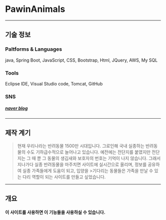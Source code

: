 # PawinAnimals
-----------
## 기술 정보

### Paltforms & Languages
java, Spring Boot, JavaScript, CSS, Bootstrap, Html, JQuery, AWS, My SQL
### Tools
Eclipse IDE, Visual Studio code, Tomcat, GitHub
### SNS
##### [naver blog](https://blog.naver.com/hello_world0_07)
-----------
## 제작 계기
> 현재 우리나라는 반려동물 1500만 시대입니다.
>그로인해 국내 실종하는 반려동물의 수도 기하급수적으로 늘어나고 있습니다.
>예전에는 전단지를 붙였지만 전단지는 그 때 뿐 그 동물의 생김새와 보호자의 번호는 기억이 나지 않습니다.
>그래서 지나가다 실종 반려동물을 마주치면 사이트에 실시간으로 올리며, 정보를 공유하여 실종 가족들에게 도움이 되고, 입양을 >기다리는 동물들은 가족을 만날 수 있는 다리 역할이 되는 사이트를 만들고 싶었습니다.
-----------
## 개요
#### 이 사이트를 사용하면 이 기능들을 사용하실 수 있습니다.

